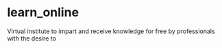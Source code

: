 # learn_online
Virtual institute to impart and receive knowledge for free by professionals with the desire to
